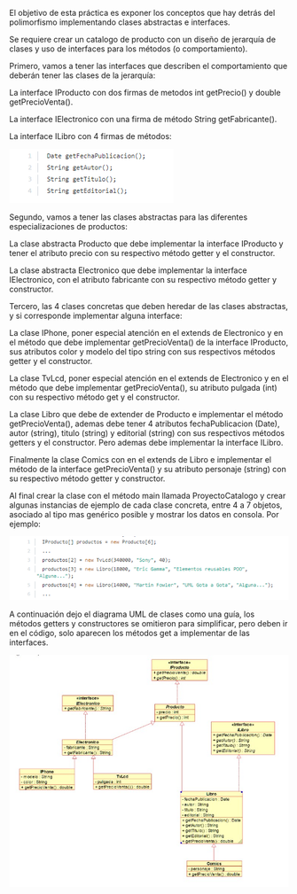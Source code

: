 El objetivo de esta práctica es exponer los conceptos que hay detrás del polimorfismo 
implementando clases abstractas e interfaces.

Se requiere crear un catalogo de producto con un diseño de jerarquía de clases y uso de 
interfaces para los métodos (o comportamiento).

Primero, vamos a tener las interfaces que describen el comportamiento que deberán tener las 
clases de la jerarquía:

La interface IProducto con dos firmas de metodos int getPrecio() y double getPrecioVenta().

La interface IElectronico con una firma de método String getFabricante().

La interface ILibro con 4 firmas de métodos:

![img.png](img.png)

Segundo, vamos a tener las clases abstractas para las diferentes especializaciones de productos:

La clase abstracta Producto que debe implementar la interface IProducto y tener el atributo precio 
con su respectivo método getter y el constructor.

La clase abstracta Electronico que debe implementar la interface IElectronico, con el atributo 
fabricante con su respectivo método getter y constructor.



Tercero, las 4 clases concretas que deben heredar de las clases abstractas, y si corresponde 
implementar alguna interface:

La clase IPhone, poner especial atención en el extends de Electronico y en el método que debe 
implementar getPrecioVenta() de la interface IProducto, sus atributos color y modelo del tipo 
string con sus respectivos métodos getter y el constructor.

La clase TvLcd, poner especial atención en el extends de Electronico y en el método que debe 
implementar getPrecioVenta(), su atributo pulgada (int) con su respectivo método get y el constructor.

La clase Libro que debe de extender de Producto e implementar el método getPrecioVenta(), ademas 
debe tener 4 atributos fechaPublicacion (Date), autor (string), titulo (string) y editorial (string) 
con sus respectivos métodos getters y el constructor. Pero ademas debe implementar la interface ILibro.

Finalmente la clase Comics con en el extends de Libro e implementar el método de la interface 
getPrecioVenta() y su atributo personaje (string) con su respectivo método getter y constructor.

Al final crear la clase con el método main llamada ProyectoCatalogo y crear algunas instancias de 
ejemplo de cada clase concreta, entre 4 a 7 objetos, asociado al tipo mas genérico posible y 
mostrar los datos en consola. Por ejemplo:

![img_1.png](img_1.png)

A continuación dejo el diagrama UML de clases como una guía, los métodos getters y constructores 
se omitieron para simplificar, pero deben ir en el código, solo aparecen los métodos get a 
implementar de las interfaces.

![img_2.png](img_2.png)

